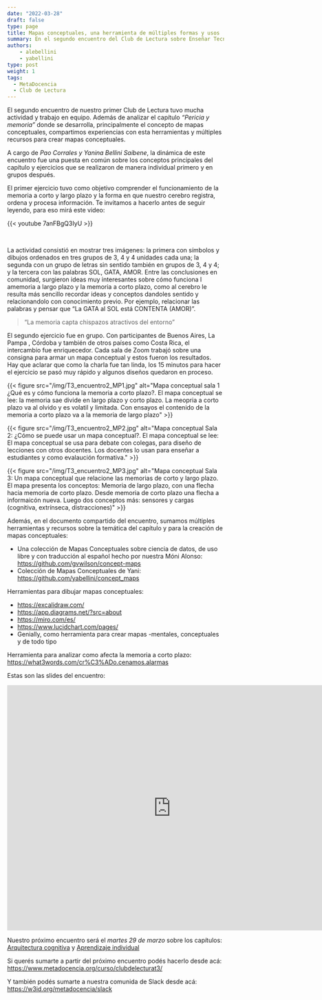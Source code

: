```yaml
---
date: "2022-03-28"
draft: false
type: page
title: Mapas conceptuales, una herramienta de múltiples formas y usos
summary: En el segundo encuentro del Club de Lectura sobre Enseñar Tecnología en Comunidad, compartimos experiencias sobre la herramienta que ayuda a docentes, estudiantes y puede utilizarse para organizar la información y también para evaluar. 
authors: 
    - alebellini
    - yabellini
type: post
weight: 1
tags: 
  - MetaDocencia
  - Club de Lectura
---
```


El segundo encuentro de nuestro primer Club de Lectura tuvo mucha actividad y trabajo en equipo. Además de analizar el capítulo _“Pericia y memoria”_ donde se desarrolla, principalmente el concepto de mapas conceptuales, compartimos experiencias con esta herramientas y múltiples recursos para crear mapas conceptuales. 

A cargo de _Pao Corrales y Yanina Bellini Saibene_, la dinámica de este encuentro fue una puesta en común sobre los conceptos principales del capítulo y ejercicios que se realizaron de manera individual primero y en grupos después. 

El primer ejercicio tuvo como objetivo comprender el funcionamiento de la memoria a corto y largo plazo y la forma en que nuestro cerebro registra, ordena y procesa información.  Te invitamos a hacerlo antes de seguir leyendo, para eso mirá este video:

{{< youtube 7anFBgQ3IyU >}}

</br>

La actividad consistió en mostrar tres imágenes: la primera con símbolos y dibujos ordenados en tres grupos de 3, 4 y 4 unidades cada una; la segunda con un grupo de letras sin sentido también en grupos de 3, 4 y 4; y la tercera con las palabras SOL, GATA, AMOR. 
Entre las conclusiones en comunidad, surgieron ideas muy interesantes sobre cómo funciona l amemoria a largo plazo y la memoria a corto plazo, como al cerebro le resulta más sencillo recordar ideas y conceptos dandoles sentido y relacionandolo con conocimiento previo. Por ejemplo, relacionar las palabras y pensar que “La GATA al SOL está CONTENTA (AMOR)”. 

> “La memoria capta chispazos atractivos del entorno” 

El segundo ejercicio fue en grupo. Con participantes de Buenos Aires, La Pampa , Córdoba y también de otros países como Costa Rica, el intercambio fue enriquecedor. Cada sala de Zoom trabajó sobre una consigna para armar un mapa conceptual y estos fueron los resultados. Hay que aclarar que como la charla fue tan linda, los 15 minutos para hacer el ejercicio se pasó muy rápido y algunos diseños quedaron en proceso.



{{< figure src="/img/T3_encuentro2_MP1.jpg"  alt="Mapa conceptual sala 1 ¿Qué es y cómo funciona la memoria a corto plazo?. El mapa conceptual se lee: la memoria sae divide en largo plazo y corto plazo. La meopria a corto plazo va al olvido y es volatil y limitada. Con ensayos el contenido de la memoria a corto plazo va a la memoria de largo plazo" >}}

{{< figure src="/img/T3_encuentro2_MP2.jpg"  alt="Mapa conceptual Sala 2: ¿Cómo se puede usar un mapa conceptual?. El mapa conceptual se lee: El mapa conceptual se usa para debate con colegas, para diseño de lecciones con otros docentes.  Los docentes lo usan para enseñar a estudiantes y como evalaución formativa." >}}

{{< figure src="/img/T3_encuentro2_MP3.jpg"  alt="Mapa conceptual Sala 3: Un mapa conceptual que relacione las memorias de corto y largo plazo. El mapa presenta los conceptos: Memoria de largo plazo, con una flecha hacia memoria de corto plazo.  Desde memoria de corto plazo una flecha a informaicón nueva.  Luego dos conceptos más: sensores y cargas (cognitiva, extrínseca, distracciones)" >}}


Además, en el documento compartido del encuentro, sumamos múltiples herramientas y recursos sobre la temática del capítulo y para la creación de mapas conceptuales:

* Una colección de Mapas Conceptuales sobre ciencia de datos, de uso libre y con traducción al español hecho por nuestra Móni Alonso: https://github.com/gvwilson/concept-maps 
* Colección de Mapas Conceptuales de Yani: https://github.com/yabellini/concept_maps 

Herramientas para dibujar mapas conceptuales: 

* https://excalidraw.com/
* https://app.diagrams.net/?src=about
* https://miro.com/es/ 
* https://www.lucidchart.com/pages/ 
* Genially, como herramienta para crear mapas -mentales, conceptuales y de todo tipo

Herramienta para analizar como afecta la memoria a corto plazo: https://what3words.com/cr%C3%ADo.cenamos.alarmas

Estas son las slides del encuentro:

<iframe src="https://docs.google.com/presentation/d/1hQwa8SXLH1iYzY06pTvh7oit1rOUmUB_wzB__O8DhrU/embed?start=false&loop=false&delayms=3000" frameborder="0" width="760" height="569" allowfullscreen="true" mozallowfullscreen="true" webkitallowfullscreen="true"></iframe>

Nuestro próximo encuentro será el _martes 29 de marzo_ sobre los capítulos: [Arquitectura cognitiva](https://teachtogether.tech/es/index.html#s:architecture) y [Aprendizaje individual](https://teachtogether.tech/es/index.html#s:individual)

Si querés sumarte a partir del próximo encuentro podés hacerlo desde acá: https://www.metadocencia.org/curso/clubdelecturat3/ 

Y también podés sumarte a nuestra comunida de Slack desde acá: https://w3id.org/metadocencia/slack
